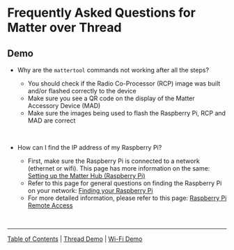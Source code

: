 # Frequently Asked Questions for Matter over Thread

## Demo

-   Why are the `mattertool` commands not working after all the steps?

    -   You should check if the Radio Co-Processor (RCP) image was built and/or
        flashed correctly to the device
    -   Make sure you see a QR code on the display of the Matter Accessory
        Device (MAD)
    -   Make sure the images being used to flash the Raspberry Pi, RCP and MAD
        are correct

<br>

-   How can I find the IP address of my Raspberry Pi?

    -   First, make sure the Raspberry Pi is connected to a network (ethernet or
        wifi). This page has more information on the same:
        [Setting up the Matter Hub (Raspberry Pi)](RASPI_IMG.md)
    -   Refer to this page for general questions on finding the Raspberry Pi on
        your network: [Finding your Raspberry Pi](../general/FIND_RASPI.md)
    -   For more detailed information, please refer to this page:
        [Raspberry Pi Remote Access](https://www.raspberrypi.com/documentation/computers/remote-access.html)

<br>

---

[Table of Contents](../README.md) | [Thread Demo](./DEMO_OVERVIEW.md) |
[Wi-Fi Demo](../wifi/DEMO_OVERVIEW.md)
